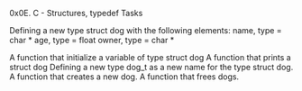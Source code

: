  0x0E. C - Structures, typedef Tasks

 Defining a new type struct dog with the following elements:
name, type = char *
age, type = float
owner, type = char *

  A function that initialize a variable of type struct dog
  A function that prints a struct dog
 Defining a new type dog_t as a new name for the type struct dog.
  A function that creates a new dog.
  A function that frees dogs.

